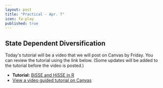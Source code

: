 ```yaml
---
layout: post
title: "Practical - Apr. 7"
icon: fa-play
published: true
---
```


## State Dependent Diversification

Today's tutorial will be a video that we will post on Canvas by Friday. You can review the tutorial using the link below. (Some updates will be added to the tutorial before the video is posted.)


* **Tutorial:** [BiSSE and HiSSE in R <i class="fas fa-laptop"></i>](https://eeob-macroevolution.github.io/Practicals/BiSSE_HiSSE/HiSSE_BiSSE_tutorial.html)
* [View a video guided tutorial on Canvas <i class="fas fa-play"></i>](https://canvas.iastate.edu/courses/89027/files/18999103)

<i class="fas fa-laptop-house"></i>